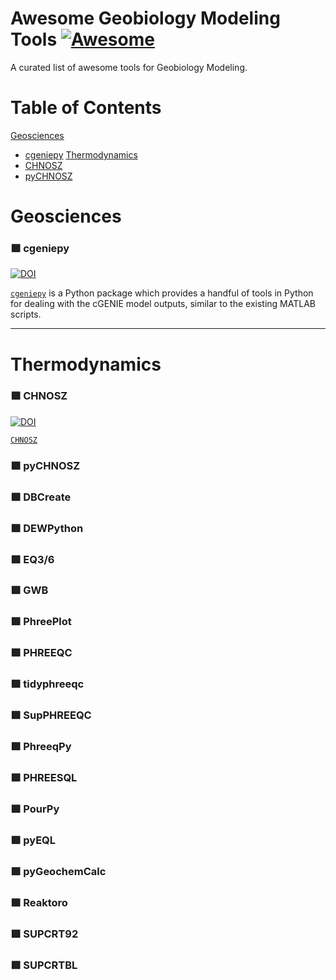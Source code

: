 # Awesome Geobiology Modeling Tools [![Awesome](https://awesome.re/badge.svg)](https://awesome.re)

A curated list of awesome tools for Geobiology Modeling.

# Table of Contents
[Geosciences](#geosciences)
- [cgeniepy](#-cgeniepy)
[Thermodynamics](#thermodynamics)
- [CHNOSZ](#-chnosz)
- [pyCHNOSZ](#-pychnosz)

# Geosciences
### 🟩 cgeniepy

[![DOI](https://joss.theoj.org/papers/10.21105/joss.06762/status.svg)](https://doi.org/10.21105/joss.06762)

[`cgeniepy`](https://cgeniepy.readthedocs.io/en/latest/index.html#) is a Python package which provides a handful of tools in Python for dealing with the cGENIE model outputs, similar to the existing MATLAB scripts.

***
# Thermodynamics
### 🟩 CHNOSZ

[![DOI](https://img.shields.io/badge/DOI-10.3389/feart.2019.00180-blue.svg)](https://doi.org/10.3389/feart.2019.00180)

[`CHNOSZ`](https://chnosz.net/)

### 🟩 pyCHNOSZ

### 🟩 DBCreate

### 🟩 DEWPython

### 🟩 EQ3/6

### 🟩 GWB

### 🟩 PhreePlot

### 🟩 PHREEQC

### 🟩 tidyphreeqc

### 🟩 SupPHREEQC

### 🟩 PhreeqPy

### 🟩 PHREESQL

### 🟩 PourPy

### 🟩 pyEQL

### 🟩 pyGeochemCalc

### 🟩 Reaktoro

### 🟩 SUPCRT92

### 🟩 SUPCRTBL
